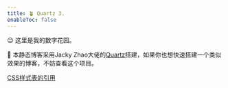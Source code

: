 ```yaml
---
title: 🪴 Quartz 3.
enableToc: false
---
```


😉 这里是我的数字花园。

📃 本静态博客采用Jacky Zhao大佬的[Quartz](https://github.com/jackyzha0/quartz)搭建，如果你也想快速搭建一个类似效果的博客，不妨查看这个项目。


[CSS样式表的引用](notes/CSS样式表的引用.md)

